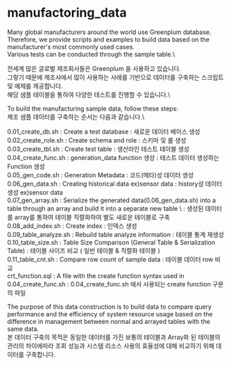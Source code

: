 # manufactoring_data

Many global manufacturers around the world use Greenplum database.\
Therefore, we provide scripts and examples to build data based on the manufacturer's most commonly used cases.\
Various tests can be conducted through the sample table.\

전세계 많은 글로벌 제조회사들은 Greenplum 을 사용하고 있습니다.\
그렇기 때문에 제조사에서 많이 사용하는 사례를 기반으로 데이터를 구축하는 스크립트 및 예제를 제공합니다.\
해당 샘플 테이블을 통하여 다양한 테스트를 진행할 수 있습니다.\



To build the manufacturing sample data, follow these steps:\
제조 샘플 데이터를 구축하는 순서는 다음과 같습니다.\

0.01_create_db.sh :  Create a test database : 새로운 데이터 베이스 생성 \
0.02_create_role.sh : Create schema and role : 스키마 및 롤 생성 \
0.03_create_tbl.sh : Create test table : 생산라인 테스트 테이블 생성 \
0.04_create_func.sh : generation_data function 생성 : 테스트 데이터 생성하는 Function 생성 \
0.05_gen_code.sh : Generation Metadata : 코드(메타)성 데이터 생성 \
0.06_gen_data.sh : Creating historical data ex)sensor data : history성 데이터 생성 ex)sensor data \
0.07_gen_array.sh : Serialize the generated data(0.06_gen_data.sh) into a table through an array and build it into a separate new table \ 
: 생성된 데이터를 array를 통하여 테이블 직렬화하여 별도 새로운 테이블로 구축 \
0.08_add_index.sh : Create index : 인덱스 생성\
0.09_table_analyze.sh : Rebuild table analyze information : 테이블 통계 재생성\
0.10_table_size.sh : Table Size Comparison (General Table & Serialization Table) : 테이블 사이즈 비교 ( 일반 테이블 & 직렬화 테이블 ) \
0.11_table_cnt.sh : Compare row count of sample data : 테이블 데이터 row 비교 \
crt_function.sql : A file with the create function syntax used in 0.04_create_func.sh : 0.04_create_func.sh 에서 사용되는 create function 구문의 파일 

The purpose of this data construction is to build data to compare query performance and the efficiency of system resource usage based on the difference in management between normal and arrayed tables with the same data. \
본 데이터 구축의 목적은 동일한 데이터를 가진 보통의 테이블과 Array화 된 테이블의 관리의 차이에따라 조회 성능과 시스템 리소스 사용의 효율성에 대해 비교하기 위해 데이터를 구축합니다.


